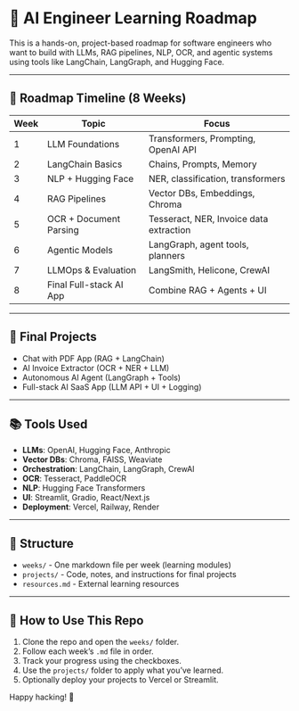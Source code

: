 # 🧠 AI Engineer Learning Roadmap

This is a hands-on, project-based roadmap for software engineers who want to build with LLMs, RAG pipelines, NLP, OCR, and agentic systems using tools like LangChain, LangGraph, and Hugging Face.

---

## 📆 Roadmap Timeline (8 Weeks)

| Week | Topic                              | Focus                                     |
|------|------------------------------------|-------------------------------------------|
| 1    | LLM Foundations                    | Transformers, Prompting, OpenAI API       |
| 2    | LangChain Basics                  | Chains, Prompts, Memory                   |
| 3    | NLP + Hugging Face                | NER, classification, transformers         |
| 4    | RAG Pipelines                     | Vector DBs, Embeddings, Chroma            |
| 5    | OCR + Document Parsing            | Tesseract, NER, Invoice data extraction   |
| 6    | Agentic Models                    | LangGraph, agent tools, planners          |
| 7    | LLMOps & Evaluation               | LangSmith, Helicone, CrewAI               |
| 8    | Final Full-stack AI App           | Combine RAG + Agents + UI                 |

---

## 🧪 Final Projects

- Chat with PDF App (RAG + LangChain)
- AI Invoice Extractor (OCR + NER + LLM)
- Autonomous AI Agent (LangGraph + Tools)
- Full-stack AI SaaS App (LLM API + UI + Logging)

---

## 📚 Tools Used

- **LLMs**: OpenAI, Hugging Face, Anthropic
- **Vector DBs**: Chroma, FAISS, Weaviate
- **Orchestration**: LangChain, LangGraph, CrewAI
- **OCR**: Tesseract, PaddleOCR
- **NLP**: Hugging Face Transformers
- **UI**: Streamlit, Gradio, React/Next.js
- **Deployment**: Vercel, Railway, Render

---

## 📂 Structure

- `weeks/` - One markdown file per week (learning modules)
- `projects/` - Code, notes, and instructions for final projects
- `resources.md` - External learning resources

---

## 🚀 How to Use This Repo

1. Clone the repo and open the `weeks/` folder.
2. Follow each week’s `.md` file in order.
3. Track your progress using the checkboxes.
4. Use the `projects/` folder to apply what you’ve learned.
5. Optionally deploy your projects to Vercel or Streamlit.

Happy hacking! 🚀

